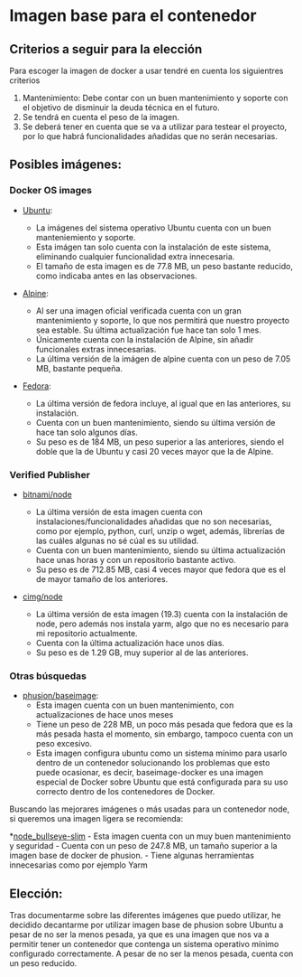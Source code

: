 # Imagen base para el contenedor

## Criterios a seguir para la elección
Para escoger la imagen de docker a usar tendré en cuenta los siguientres criterios
1. Mantenimiento: Debe contar con un buen mantenimiento y soporte con el objetivo de disminuir la deuda técnica en el futuro.
2. Se tendrá en cuenta el peso de la imagen.
3. Se deberá tener en cuenta que se va a utilizar para testear el proyecto, por lo que habrá funcionalidades añadidas que no serán necesarias.

## Posibles imágenes:

### Docker OS images

* [Ubuntu](https://hub.docker.com/_/ubuntu):
    - La imágenes del sistema operativo Ubuntu cuenta con un buen manteniemiento y soporte.
    - Esta imágen tan solo cuenta con la instalación de este sistema, eliminando cualquier funcionalidad extra innecesaria.
    - El tamaño de esta imagen es de 77.8 MB, un peso bastante reducido, como indicaba antes en las observaciones.

* [Alpine](https://github.com/alpinelinux/docker-alpine/blob/a791ed3b042cb15f4dda594dd2fb088dcb725542/x86_64/Dockerfile):
    - Al ser una imagen oficial verificada cuenta con un gran mantenimiento y soporte, lo que nos permitirá que nuestro proyecto sea estable. Su última actualización fue hace tan solo 1 mes.
    - Únicamente cuenta con la instalación de Alpine, sin añadir funcionales extras innecesarias.
    - La última versión de la imágen de alpine cuenta con un peso de 7.05 MB, bastante pequeña.

* [Fedora](https://github.com/fedora-cloud/docker-brew-fedora/blob/1853328a811b98a580c4d3ca50d10cd788ba9d64/x86_64/Dockerfile):
    - La última versión de fedora incluye, al igual que en las anteriores, su instalación.
    - Cuenta con un buen mantenimiento, siendo su última versión de hace tan solo algunos días.
    - Su peso es de 184 MB, un peso superior a las anteriores, siendo el doble que la de Ubuntu y casi 20 veces mayor que la de Alpine.

### Verified Publisher

* [bitnami/node](https://github.com/bitnami/containers/blob/main/bitnami/node/18/debian-11/Dockerfile)
    - La última versión de esta imagen cuenta con instalaciones/funcionalidades añadidas que no son necesarias, como por ejemplo, python, curl, unzip o wget, además, librerías de las cuáles algunas no sé cúal es su utilidad.
    - Cuenta con un buen mantenimiento, siendo su última actualización hace unas horas y con un repositorio bastante activo.
    - Su peso es de 712.85 MB, casi 4 veces mayor que fedora que es el de mayor tamaño de los anteriores.

* [cimg/node](https://github.com/CircleCI-Public/cimg-node/blob/main/19.3/Dockerfile)
    - La última versión de esta imagen (19.3) cuenta con la instalación de node, pero además nos instala yarm, algo que no es necesario para mi repositorio actualmente.
    - Cuenta con la última actualización hace unos días.
    - Su peso es de 1.29 GB, muy superior al de las anteriores.

### Otras búsquedas

* [phusion/baseimage](https://github.com/phusion/baseimage-docker):
    - Esta imagen cuenta con un buen mantenimiento, con actualizaciones de hace unos meses
    - Tiene un peso de 228 MB, un poco más pesada que fedora que es la más pesada hasta el momento, sin embargo, tampoco cuenta con un peso excesivo.
    - Esta imagen configura ubuntu como un sistema mínimo para usarlo dentro de un contenedor solucionando los problemas que esto puede ocasionar, es decir, baseimage-docker es una imagen especial de Docker sobre Ubuntu que está configurada para su uso correcto dentro de los contenedores de Docker.

Buscando las mejorares imágenes o más usadas para un contenedor node, si queremos una imagen ligera se recomienda:

*[node_bullseye-slim](https://github.com/nodejs/docker-node/blob/28ad5e0e5d0e80df44d897c9057ffd6419a3c7a5/19/bullseye-slim/Dockerfile) 
    - Esta imagen cuenta con un muy buen mantenimiento y seguridad
    - Cuenta con un peso de 247.8 MB, un tamaño superior a la imagen base de docker de phusion.
    - Tiene algunas herramientas innecesarias como por ejemplo Yarm


## Elección:

Tras documentarme sobre las diferentes imágenes que puedo utilizar, he decidido decantarme por utilizar imagen base de phusion sobre Ubuntu a pesar de no ser la menos pesada, ya que es una imagen que nos va a permitir tener un contenedor que contenga un sistema operativo mínimo configurado correctamente. A pesar de no ser la menos pesada, cuenta con un peso reducido.




